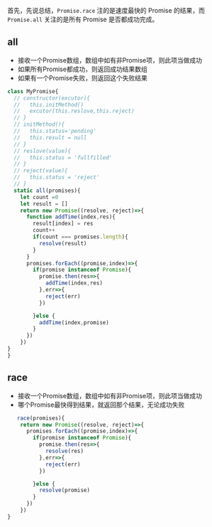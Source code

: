 首先，先说总结，`Promise.race` 注的是速度最快的 Promise 的结果，而 `Promise.all` 关注的是所有 Promise 是否都成功完成。
## all
* 接收一个Promise数组，数组中如有非Promise项，则此项当做成功
* 如果所有Promise都成功，则返回成功结果数组
* 如果有一个Promise失败，则返回这个失败结果
```js
class MyPromise{
  // constructor(excutor){
  //   this.initMethod()
  //   excutor(this.reslove,this.reject)
  // }
  // initMethod(){
  //   this.status='pending'
  //   this.result = null
  // }
  // reslove(value){
  //   this.status = 'fullfilled'
  // }
  // reject(value){
  //   this.status = 'reject'
  // }
  static all(promises){
    let count =0
    let result = []
    return new Promise((resolve, reject)=>{
      function addTime(index,res){
        result[index] = res
        count++
        if(count === promises.length){
          resolve(result)
        }
      }
      promises.forEach((promise,index)=>{
        if(promise instanceof Promise){
          promise.then(res=>{
            addTime(index,res)
          },err=>{
            reject(err)
          })

        }else {
          addTime(index,promise)
        }
      })
    })
}
}
```
## race
* 接收一个Promise数组，数组中如有非Promise项，则此项当做成功
* 哪个Promise最快得到结果，就返回那个结果，无论成功失败
```js
   race(promises){
    return new Promise((resolve, reject)=>{
      promises.forEach((promise,index)=>{
        if(promise instanceof Promise){
          promise.then(res=>{
            resolve(res)
          },err=>{
            reject(err)
          })

        }else {
          resolve(promise)
        }
      })
    })
}
```
